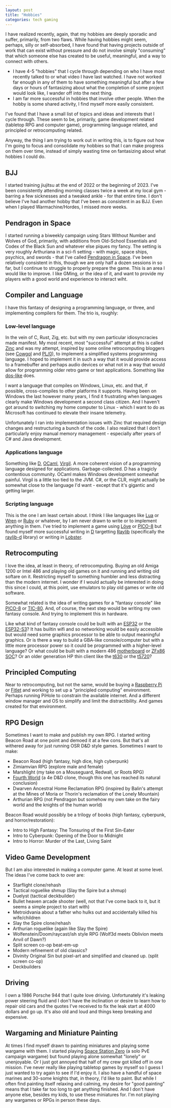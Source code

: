 ```yaml
---
layout: post
title: "Hobbies"
categories: tech gaming
---
```


I have realized recently, again, that my hobbies are deeply sporadic and suffer, primarily, from two flaws. While having hobbies might seem, perhaps, silly or self-absorbed, I have found that having projects outside of work that can exist without pressure and do not involve simply "consuming" that which someone else has created to be useful, meaningful, and a way to connect with others.

* I have 4-5 "hobbies" that I cycle through depending on who I have most recently talked to or what video I have last watched. I have not worked far enough in any of them to have something meaningful but after a few days or hours of fantasizing about what the completion of some project would look like, I wander off into the next thing.
* I am far more successful in hobbies that involve other people. When the hobby is some shared activity, I find myself more easily consistent.

I've found that I have a small list of topics and ideas and interests that I cycle through. These seem to be, primarily, game development related (tabletop RPG and computer game), programming language related, and principled or retrocomputing related.

Anyway, the thing I am trying to work out in writing this, is to figure out how I'm going to focus and consolidate my hobbies so that I can make progress on them over time, instead of simply wasting time on fantasizing about what hobbies I could do.

## BJJ

I started training jiujitsu at the end of 2022 or the beginning of 2023. I've been consistently attending morning classes twice a week at my local gym - barring a few sicknesses and a tweaked ankle - for that entire time. I don't believe I've had another hobby that I've been as consistent in as BJJ. Even when I played Warmachine/Hordes, I missed more weeks.

## Pendragon in Space

I started running a biweekly campaign using Stars Without Number and Wolves of God, primarily, with additions from Old-School Essentials and Codex of the Black Sun and whatever else piques my fancy. The setting is very roughly Arthuriana in a sci-fi setting - with magic, space ships, psychics, and swords - that I've called [Pendragon in Space](https://man.sr.ht/~oconnor0/pendragon-in-space/). I've been relatively consistent in this, though we are only half a dozen sessions in so far, but I continue to struggle to properly prepare the game. This is an area I would like to improve. I like GMing, or the idea of it, and want to provide my players with a good world and experience to interact wiht.

## Compiler and Language

I have this fantasy of designing a programming language, or three, and implementing compilers for them. The trio is, roughly:

### Low-level language

In the vein of C, Rust, Zig, etc. but with my own particular idiosyncracies made manifest. My most recent, most "successful" attempt at this is called [Zinc](https://git.sr.ht/~oconnor0/zinc-proto/) and was my attempt, inspired by some online retrocomputing bloggers (see [Cowgol](http://cowlark.com/cowgol/) and [PL/0](https://briancallahan.net/blog/20210814.html)), to implement a simplified systems programming language. I hoped to implement it in such a way that it would provide access to a framebuffer and perhaps audio devices or what not in a way that would allow for programming older retro game or text applications. Something like [dos-like](https://github.com/mattiasgustavsson/dos-like) does.

I want a language that compiles on Windows, Linux, etc. and that, if possible, cross-compiles to other platforms it supports. Having been on Windows the last however many years, I find it frustrating when languages clearly make Windows development a second class citizen. And I haven't got around to switching my home computer to Linux - which I want to do as Microsoft has continued to elevate their insane telemetry.

Unfortunately I ran into implementation issues with Zinc that required design changes and restructuring a bunch of the code. I also realized that I don't particularly enjoy manual memory management - especially after years of C# and Java development.

### Applications language

Something like [D](https://dlang.org/), [OCaml](https://ocaml.org/), [Virgil](https://github.com/titzer/virgil/). A more coherent vision of a programming language designed for applications. Garbage-collected. D has a tragicly contentious community. OCaml makes Windows development somewhat painful. Virgil is a little too tied to the JVM. C#, or the CLR, might actually be somewhat close to the language I'd want - except that it's gigantic and getting larger.

### Scripting language

This is the one I am least certain about. I think I like languages like [Lua](https://www.lua.org/) or [Wren](https://wren.io/) or [Ruby](https://www.ruby-lang.org/en/) or whatever, by I am never drawn to write or to implement anything in them. I've tried to implement a game using [Löve](https://love2d.org/) or [PICO-8](https://www.lexaloffle.com/pico-8.php) but found myself more successful writing in [D](https://dlang.org/) targetting [Raylib](https://www.raylib.com/) (specifically the [raylib-d](https://github.com/schveiguy/raylib-d/) library) or writing in [Lobster](https://github.com/aardappel/lobster).

## Retrocomputing

I love the idea, at least in theory, of retrocomputing. Buying an old Amiga 1200 or Intel 486 and playing old games on it and running and writing old softare on it. Restricting myself to something humbler and less distracting than the modern internet. I wonder if I would actually be interested in doing this since I could, at this point, use emulators to play old games or write old software.

Somewhat related is the idea of writing games for a "fantasy console" like [PICO-8](https://www.lexaloffle.com/pico-8.php) or [TIC-80](https://tic80.com/). And, of course, the next step would be writing my own fantasy console. And trying to implement this in hardware.

Like what kind of fantasy console could be built with an [ESP32](https://www.espressif.com/en/products/socs/esp32) or the [ESP32-S3](https://www.espressif.com/en/products/socs/esp32-s3)? It has builtin wifi and so networking would be easily accessible but would need some graphics processor to be able to output meaningful graphics. Or is there a way to build a GBA-like console/computer but with a little more processor power so it could be programmed with a higher-level language? Or what could be built with a modern 486 [motherboard](https://www.esapcsolutions.com/product/esa-industrial-486-baby-at-motherboard-8x-isa-1-shared-pci-slot/) or [ZFx86 SOC](http://www.zfmicro.com/zfx86.html)? Or an older generation HP thin client like the [t630](https://support.hp.com/us-en/document/c05240287) or the [t5720](https://www.philscomputerlab.com/hp-t5720.html)?

## Principled Computing

Near to retrocomputing, but not the same, would be buying a [Raspberry Pi](https://www.raspberrypi.com/) or [Fitlet](https://fit-iot.com/web/products/fitlet2/fitlet2-specifications/) and working to set up a "principled computing" environment. Perhaps running PiHole to constrain the available internet. And a different window manager and OS to simplify and limit the distractibility. And games created for that environment.

## RPG Design

Sometimes I want to make and publish my own RPG. I started writing Beacon Road at one point and demoed it at a few cons. But that's all withered away for just running OSR D&D style games. Sometimes I want to make:

* Beacon Road (high fantasy, high dice, high cyberpunk)
* Zimiamvian RPG (explore male and female)
* Marshlight (my take on a Mouseguard, Redwall, or Roots RPG)
* [Fourth World](https://oconnor0.github.io/fourth-world-srd/) (a 4e D&D clone, though this one has reached its natural conclusion)
* Dwarven Ancestral Home Reclamation RPG (inspired by Balin's attempt at the Mines of Moria or Thorin's reclamation of the Lonely Mountain)
* Arthurian RPG (not Pendragon but somehow my own take on the fairy world and the knights of the human world)

Beacon Road would possibly be a trilogy of books (high fantasy, cyberpunk, and horror/restoration):

* Intro to High Fantasy: The Tonsuring of the First Sin-Eater
* Intro to Cyberpunk: Opening of the Door to Midnight
* Intro to Horror: Murder of the Last, Living Saint

## Video Game Development

But I am also interested in making a computer game. At least at some level. The ideas I've come back to over are:

* Starflight clone/rehash
* Tactical roguelike shmup (Slay the Spire but a shmup)
* Duelyst (tactical deckbuilder)
* Bullet heaven arcade shooter (well, not that I've come back to it, but it seems a simple project to start with)
* Metroidvania about a father who hulks out and accidentally killed his wife/children
* Slay the Spire clone/rehash
* Arthurian roguelike (again like Slay the Spire)
* Wolfenstein/Doom/raycast/ish style RPG (Wolf3d meets Oblivion meets Anvil of Dawn?)
* Split screen co-op beat-em-up
* Modern refinement of old classics?
* Divinity Original Sin but pixel-art and simplified and cleaned up. (split screen co-op)
* Deckbuilders

## Driving

I own a 1986 Porsche 944 that I quite love driving. Unfortunately it's leaking power steering fluid and I don't have the inclination or desire to learn how to repair old cars and the quotes I've received to fix the leak start at 4000 dollars and go up. It's also old and loud and things keep breaking and expensive.

## Wargaming and Miniature Painting

At times I find myself drawn to painting miniatures and playing some wargame with them. I started playing [Space Station Zero](https://www.snarlingbadger.com/spacestationzero) (a solo PvE campaign wargame) but found playing alone somewhat "lonely" or unenjoyable. Or I just got annoyed that half of my crew got killed off in one mission. I've never really like playing tabletop games by myself so I guess I just wanted to try again to see if I'd enjoy it. I also have a handful of space marines and 30-some knights that, in theory, I'd like to paint. But while I often find painting itself relaxing and calming, my desire for "good painting" means that I take far too long to get anything finished. And I don't have anyone else, besides my kids, to use these miniatures for. I'm not playing any wargames or RPGs in person these days.
